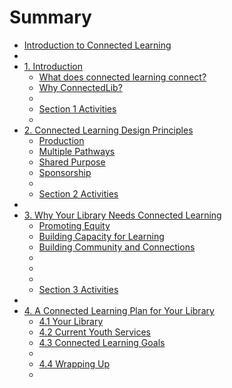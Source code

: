 # Summary

* [Introduction to Connected Learning](README.md)
* [](.md)
* [1. Introduction](1_introduction/README.md)
  * [What does connected learning connect? ](1_introduction/what_does_connected_learning_connect.md)
  * [Why ConnectedLib? ](1_introduction/why_connectedlib.md)
  * [](1_introduction/.md)
  * [Section 1 Activities](1_introduction/section_1_activities.md)
  * [](1_introduction/.5.md)
* [2. Connected Learning Design Principles](2_connected_learning_design_principles/README.md)
  * [Production](2_connected_learning_design_principles/production.md)
  * [Multiple Pathways](2_connected_learning_design_principles/multiple_pathways.md)
  * [Shared Purpose](2_connected_learning_design_principles/shared_purpose.md)
  * [Sponsorship](2_connected_learning_design_principles/sponsorship.md)
  * [](2_connected_learning_design_principles/.md)
  * [Section 2 Activities](2_connected_learning_design_principles/section_2_activities.md)
* [](.md)
* [3. Why Your Library Needs Connected Learning](3_why_your_library_needs_connected_learning/README.md)
  * [Promoting Equity](3_why_your_library_needs_connected_learning/promoting_equity.md)
  * [Building Capacity for Learning](3_why_your_library_needs_connected_learning/building_capacity_for_learning.md)
  * [Building Community and Connections](3_why_your_library_needs_connected_learning/building_community_and_connections.md)
  * [](3_why_your_library_needs_connected_learning/.md)
  * [](3_why_your_library_needs_connected_learning/.5.md)
  * [](3_why_your_library_needs_connected_learning/.6.md)
  * [Section 3 Activities](3_why_your_library_needs_connected_learning/section_3_activities.md)
* [](.md)
* [4. A Connected Learning Plan for Your Library](4_a_connected_learning_plan_for_your_library/README.md)
  * [4.1 Your Library](4_a_connected_learning_plan_for_your_library/41_your_library.md)
  * [4.2 Current Youth Services](4_a_connected_learning_plan_for_your_library/42_current_youth_services.md)
  * [4.3 Connected Learning Goals](4_a_connected_learning_plan_for_your_library/43_connected_learning_goals.md)
  * [](4_a_connected_learning_plan_for_your_library/.md)
  * [4.4 Wrapping Up](4_a_connected_learning_plan_for_your_library/44_wrapping_up.md)
  * [](4_a_connected_learning_plan_for_your_library/.6.md)
